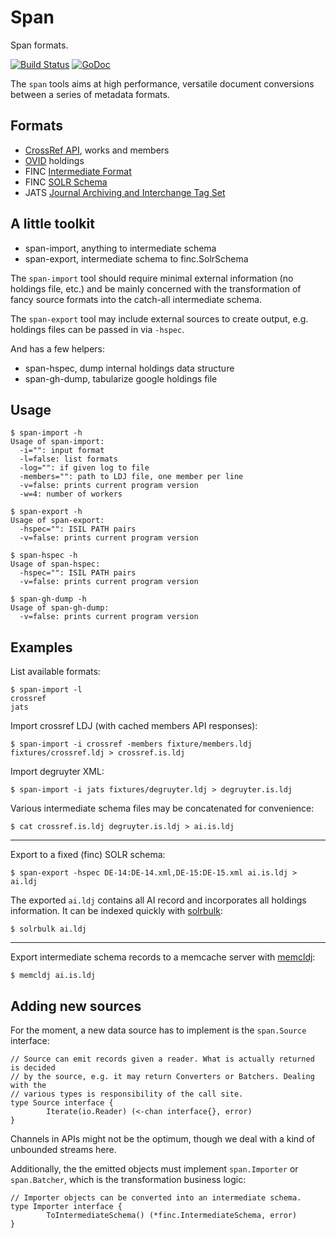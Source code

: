 Span
====

Span formats.

[![Build Status](https://travis-ci.org/miku/span.svg?branch=master)](https://travis-ci.org/miku/span) [![GoDoc](https://godoc.org/github.com/miku/span?status.svg)](https://godoc.org/github.com/miku/span)

The `span` tools aims at high performance, versatile document conversions between a series of metadata formats.

Formats
-------

* [CrossRef API](http://api.crossref.org/), works and members
* [OVID](http://rzblx4.uni-regensburg.de/ezeitdata/admin/ezb_export_ovid_v01.xsd) holdings
* FINC [Intermediate Format](https://github.com/miku/span/blob/4baf2a67fb057ac37edc2f12f05ece7b93190373/finc/schema.go#L61)
* FINC [SOLR Schema](https://github.com/miku/span/blob/4baf2a67fb057ac37edc2f12f05ece7b93190373/finc/schema.go#L5)
* JATS [Journal Archiving and Interchange Tag Set](http://jats.nlm.nih.gov/archiving/versions.html)

A little toolkit
----------------

* span-import, anything to intermediate schema
* span-export, intermediate schema to finc.SolrSchema

The `span-import` tool should require minimal external information (no holdings file, etc.)
and be mainly concerned with the transformation of fancy source formats into the catch-all
intermediate schema.

The `span-export` tool may include external sources to create output, e.g. holdings
files can be passed in via `-hspec`.

And has a few helpers:

* span-hspec, dump internal holdings data structure
* span-gh-dump, tabularize google holdings file

Usage
-----

    $ span-import -h
    Usage of span-import:
      -i="": input format
      -l=false: list formats
      -log="": if given log to file
      -members="": path to LDJ file, one member per line
      -v=false: prints current program version
      -w=4: number of workers

    $ span-export -h
    Usage of span-export:
      -hspec="": ISIL PATH pairs
      -v=false: prints current program version

    $ span-hspec -h
    Usage of span-hspec:
      -hspec="": ISIL PATH pairs
      -v=false: prints current program version

    $ span-gh-dump -h
    Usage of span-gh-dump:
      -v=false: prints current program version

Examples
--------

List available formats:

    $ span-import -l
    crossref
    jats

Import crossref LDJ (with cached members API responses):

    $ span-import -i crossref -members fixture/members.ldj fixtures/crossref.ldj > crossref.is.ldj

Import degruyter XML:

    $ span-import -i jats fixtures/degruyter.ldj > degruyter.is.ldj

Various intermediate schema files may be concatenated for convenience:

    $ cat crossref.is.ldj degruyter.is.ldj > ai.is.ldj

----

Export to a fixed (finc) SOLR schema:

    $ span-export -hspec DE-14:DE-14.xml,DE-15:DE-15.xml ai.is.ldj >  ai.ldj

The exported `ai.ldj` contains all AI record and incorporates all holdings information.
It can be indexed quickly with [solrbulk](https://github.com/miku/solrbulk):

    $ solrbulk ai.ldj

----

Export intermediate schema records to a memcache server with [memcldj](https://github.com/miku/memcldj):

    $ memcldj ai.is.ldj

Adding new sources
------------------

For the moment, a new data source has to implement is the `span.Source` interface:

    // Source can emit records given a reader. What is actually returned is decided
    // by the source, e.g. it may return Converters or Batchers. Dealing with the
    // various types is responsibility of the call site.
    type Source interface {
            Iterate(io.Reader) (<-chan interface{}, error)
    }

Channels in APIs might not be the optimum, though we deal with a kind of unbounded streams here.

Additionally, the the emitted objects must implement `span.Importer` or `span.Batcher`,
which is the transformation business logic:

    // Importer objects can be converted into an intermediate schema.
    type Importer interface {
            ToIntermediateSchema() (*finc.IntermediateSchema, error)
    }

